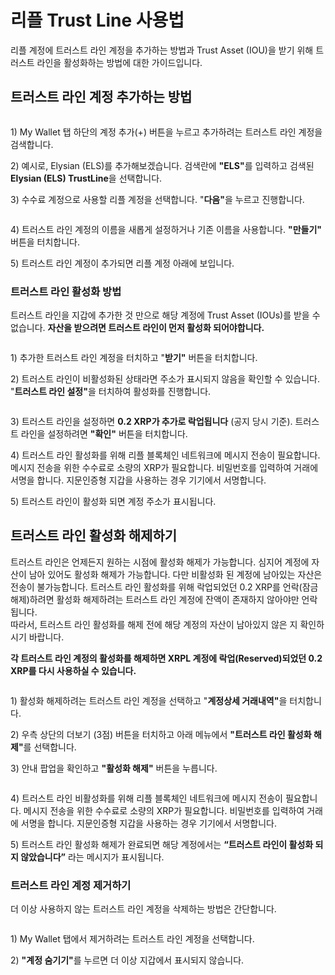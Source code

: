 # 리플 Trust Line 사용법

리플 계정에 트러스트 라인 계정을 추가하는 방법과 Trust Asset (IOU)을 받기 위해 트러스트 라인을 활성화하는 방법에 대한 가이드입니다.

## **트러스트 라인 계정 추가하는 방법** <a href="#how-to-add-a-trust-line-account" id="how-to-add-a-trust-line-account"></a>

<div align="left"><img src="../../../.gitbook/assets/21.png" alt=""></div>

1\) My Wallet 탭 하단의 계정 추가(+) 버튼을 누르고 추가하려는 트러스트 라인 계정을 검색합니다.

2\) 예시로, Elysian (ELS)를 추가해보겠습니다. 검색란에 **"ELS"**&#xB97C; 입력하고 검색된 **Elysian (ELS) TrustLine**을 선택합니다.

3\) 수수료 계정으로 사용할 리플 계정을 선택합니다. "**다음"**&#xC744; 누르고 진행합니다.

<div align="left"><img src="../../../.gitbook/assets/22.png" alt=""></div>

4\) 트러스트 라인 계정의 이름을 새롭게 설정하거나 기존 이름을 사용합니다. **"만들기"** 버튼을 터치합니다.

5\) 트러스트 라인 계정이 추가되면 리플 계정 아래에 보입니다.

### **트러스트 라인 활성화 방법** <a href="#how-to-set-activate-trust-line" id="how-to-set-activate-trust-line"></a>

트러스트 라인을 지갑에 추가한 것 만으로 해당 계정에 Trust Asset (IOUs)를 받을 수 없습니다. **자산을 받으려면 트러스트 라인이 먼저 활성화 되어야합니다.**

<div align="left"><img src="../../../.gitbook/assets/23.png" alt=""></div>

1\) 추가한 트러스트 라인 계정을 터치하고 "**받기"** 버튼을 터치합니다.

2\) 트러스트 라인이 비활성화된 상태라면 주소가 표시되지 않음을 확인할 수 있습니다. "**트러스트 라인 설정"**&#xC744; 터치하여 활성화를 진행합니다.

<div align="left"><img src="../../../.gitbook/assets/24.png" alt=""></div>

3\) 트러스트 라인을 설정하면 **0.2 XRP가 추가로 락업됩니다** (공지 당시 기준). 트러스트 라인을 설정하려면 **"확인"** 버튼을 터치합니다.

4\) 트러스트 라인 활성화를 위해 리플 블록체인 네트워크에 메시지 전송이 필요합니다. 메시지 전송을 위한 수수료로 소량의 XRP가 필요합니다. 비밀번호를 입력하여 거래에 서명을 합니다. 지문인증형 지갑을 사용하는 경우 기기에서 서명합니다.

5\) 트러스트 라인이 활성화 되면 계정 주소가 표시됩니다.

## 트러스트 라인 활성화 해제하기 <a href="#how-to-disable-a-trust-line" id="how-to-disable-a-trust-line"></a>

트러스트 라인은 언제든지 원하는 시점에 활성화 해제가 가능합니다. 심지어 계정에 자산이 남아 있어도 활성화 해제가 가능합니다. 다만 비활성화 된 계정에 남아있는 자산은 전송이 불가능합니다. 트러스트 라인 활성화를 위해 락업되었던 0.2 XRP를 언락(잠금해제)하려면 활성화 해제하려는 트러스트 라인 계정에 잔액이 존재하지 않아야만 언락됩니다. \
따라서, 트러스트 라인 활성화를 해제 전에 해당 계정의 자산이 남아있지 않은 지 확인하시기 바랍니다.

**각 트러스트 라인 계정의 활성화를 해제하면 XRPL 계정에 락업(Reserved)되었던 0.2 XRP를 다시 사용하실 수 있습니다.**

<div align="left"><img src="../../../.gitbook/assets/25.png" alt=""></div>

1\) 활성화 해제하려는 트러스트 라인 계정을 선택하고 "**계정상세 거래내역"**&#xC744; 터치합니다.

2\) 우측 상단의 더보기 (3점) 버튼을 터치하고 아래 메뉴에서 **"트러스트 라인 활성화 해제"**&#xB97C; 선택합니다.

3\) 안내 팝업을 확인하고 **"활성화 해제"** 버튼을 누릅니다.

<div align="left"><img src="../../../.gitbook/assets/26.png" alt=""></div>

4\) 트러스트 라인 비활성화를 위해 리플 블록체인 네트워크에 메시지 전송이 필요합니다. 메시지 전송을 위한 수수료로 소량의 XRP가 필요합니다. 비밀번호를 입력하여 거래에 서명을 합니다. 지문인증형 지갑을 사용하는 경우 기기에서 서명합니다.

5\) 트러스트 라인 활성화 해제가 완료되면 해당 계정에서는 **“트러스트 라인이 활성화 되지 않았습니다”** 라는 메시지가 표시됩니다.

### 트러스트 라인 계정 제거하기 <a href="#how-to-remove-a-trust-line-account" id="how-to-remove-a-trust-line-account"></a>

더 이상 사용하지 않는 트러스트 라인 계정을 삭제하는 방법은 간단합니다.

<div align="left"><img src="../../../.gitbook/assets/27.png" alt=""></div>

1\) My Wallet 탭에서 제거하려는 트러스트 라인 계정을 선택합니다.

2\) **"계정 숨기기"**&#xB97C; 누르면 더 이상 지갑에서 표시되지 않습니다.
